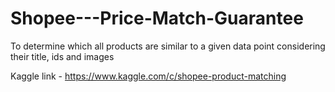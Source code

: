 # Shopee---Price-Match-Guarantee
To determine which all products are similar to a given data point considering their title, ids and images

Kaggle link - https://www.kaggle.com/c/shopee-product-matching

